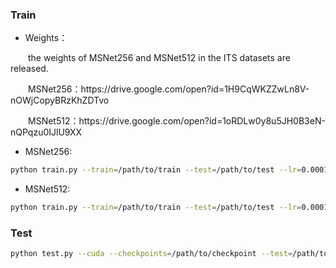 ### Train
* Weights：
<p>&emsp;&emsp;the weights of MSNet256 and MSNet512 in the ITS datasets are released.</p>
<p>&emsp;&emsp;MSNet256：https://drive.google.com/open?id=1H9CqWKZZwLn8V-nOWjCopyBRzKhZDTvo</p>
<p>&emsp;&emsp;MSNet512：https://drive.google.com/open?id=1oRDLw0y8u5JH0B3eN-nQPqzu0IJlU9XX</p>

* MSNet256: 
```bash
python train.py --train=/path/to/train --test=/path/to/test --lr=0.0001 --step=1000 --n 1
```
* MSNet512: 
```bash
python train.py --train=/path/to/train --test=/path/to/test --lr=0.0001 --step=1000 --n 2
```

### Test
```bash
python test.py --cuda --checkpoints=/path/to/checkpoint --test=/path/to/testimages
```
